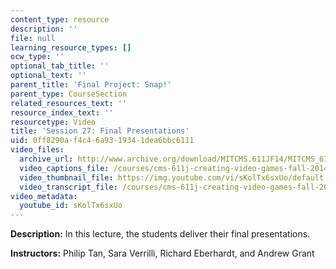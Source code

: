 ```yaml
---
content_type: resource
description: ''
file: null
learning_resource_types: []
ocw_type: ''
optional_tab_title: ''
optional_text: ''
parent_title: 'Final Project: Snap!'
parent_type: CourseSection
related_resources_text: ''
resource_index_text: ''
resourcetype: Video
title: 'Session 27: Final Presentations'
uid: 0ff8290a-f4c4-6a93-1934-1dea6bbc6111
video_files:
  archive_url: http://www.archive.org/download/MITCMS.611JF14/MITCMS_611JF14_lec27_300k.mp4
  video_captions_file: /courses/cms-611j-creating-video-games-fall-2014/52f76aa2aa045963bc89009c6d9f51cf_sKolTx6sxUo.vtt
  video_thumbnail_file: https://img.youtube.com/vi/sKolTx6sxUo/default.jpg
  video_transcript_file: /courses/cms-611j-creating-video-games-fall-2014/1f3e06e1f1cccb62eff3358066c83e23_sKolTx6sxUo.pdf
video_metadata:
  youtube_id: sKolTx6sxUo
---
```


**Description:** In this lecture, the students deliver their final presentations.

**Instructors:** Philip Tan, Sara Verrilli, Richard Eberhardt, and Andrew Grant